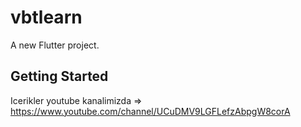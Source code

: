 # vbtlearn

A new Flutter project.

## Getting Started

Icerikler youtube kanalimizda => https://www.youtube.com/channel/UCuDMV9LGFLefzAbpgW8corA
